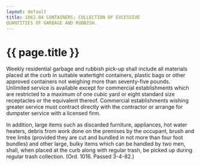 ```yaml
---
layout: default 
title: 1062.04 CONTAINERS; COLLECTION OF EXCESSIVE
QUANTITIES OF GARBAGE AND RUBBISH.
---
```


{{ page.title }}
================

Weekly residential garbage and rubbish pick-up shall include all
materials placed at the curb in suitable watertight containers, plastic
bags or other approved containers not weighing more than seventy-five
pounds. Unlimited service is available except for commercial
establishments which are restricted to a maximum of one cubic yard or
eight standard size receptacles or the equivalent thereof. Commercial
establishments wishing greater service must contract directly with the
contractor or arrange for dumpster service with a licensed firm.

In addition, large items such as discarded furniture, appliances, hot
water heaters, debris from work done on the premises by the occupant,
brush and tree limbs (provided they are cut and bundled in not more than
four foot bundles) and other large, bulky items which can be handled by
two men, shall, when placed at the curb along with regular trash, be
picked up during regular trash collection. (Ord. 1016. Passed 3-4-82.)
